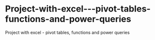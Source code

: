 # Project-with-excel---pivot-tables-functions-and-power-queries
Project with excel - pivot tables, functions and power queries
